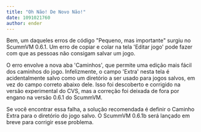 ```yaml
---
title: "Oh Não! De Novo Não!"
date: 1091021760
author: ender
---
```


Bem, um daqueles erros de código "Pequeno, mas importante" surgiu no ScummVM 0.6.1. Um erro de copiar e colar na tela 'Editar jogo' pode fazer com que as pessoas não consigam salvar um jogo.

O erro envolve a nova aba 'Caminhos', que permite uma edição mais fácil dos caminhos do jogo. Infelizmente, o campo 'Extra' nesta tela é acidentalmente salvo como um diretório a ser usado para jogos salvos, em vez do campo correto abaixo dele. Isso foi descoberto e corrigido na versão experimental do CVS, mas a correção foi deixada de fora por engano na versão 0.6.1 do ScummVM.

Se você encontrar essa falha, a solução recomendada é definir o Caminho Extra para o diretório do jogo salvo. O ScummVM 0.6.1b será lançado em breve para corrigir esse problema.
